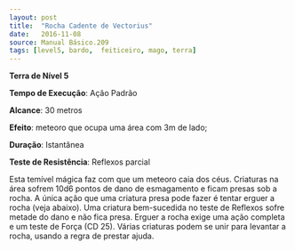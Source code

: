 ```yaml
---
layout: post
title:  "Rocha Cadente de Vectorius"
date:   2016-11-08
source: Manual Básico.209
tags: [level5, bardo,  feiticeiro, mago, terra]
---
```


**Terra de Nível 5**

**Tempo de Execução**: Ação Padrão

**Alcance**: 30 metros

**Efeito**: meteoro que ocupa uma área com 3m de lado; 

**Duração**: Istantânea

**Teste de Resistência**: Reflexos parcial

Esta temível mágica faz com que um meteoro caia dos céus. Criaturas na área sofrem 10d6 pontos de dano de esmagamento e ficam presas sob a rocha. 
A única ação que uma criatura presa pode fazer é tentar erguer a rocha (veja abaixo). Uma criatura bem-sucedida no teste de Reflexos sofre metade do dano e não fica presa.
Erguer a rocha exige uma ação completa e um teste de Força (CD 25). Várias criaturas podem se unir para levantar a rocha, usando a regra de prestar ajuda.